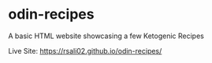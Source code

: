 # odin-recipes
A basic HTML website showcasing a few Ketogenic Recipes

Live Site: https://rsali02.github.io/odin-recipes/

